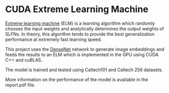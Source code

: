 # CUDA Extreme Learning Machine
[Extreme learning machine](https://ieeexplore.ieee.org/abstract/document/1380068) (ELM) is a learning algorithm which randomly chooses the input weights and analytically determines the output weights of SLFNs. In theory, this algorithm tends to provide the best generalization performance at extremely fast learning speed.

This project uses the [DenseNet](https://arxiv.org/abs/1608.06993) network to generate image embeddings and feeds the results to an ELM which is implemented in the GPU using CUDA C++ and cuBLAS.

The model is trained and tested using Caltech101 and Caltech 256 datasets.

More information on the performance of the model is available in the report.pdf file.
